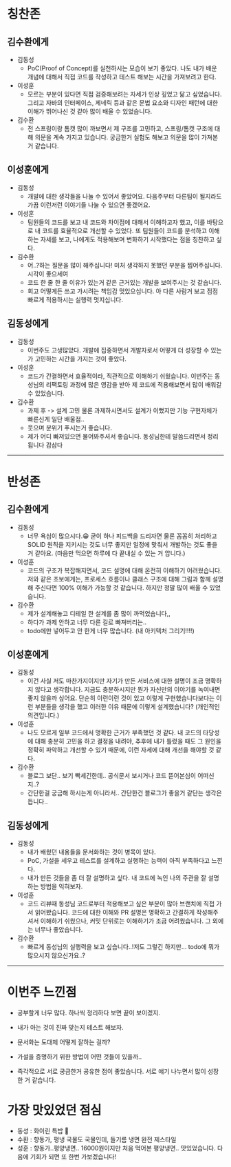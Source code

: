 # 칭찬존

## 김수환에게
- 김동성
    - PoC(Proof of Concept)를 실천하시는 모습이 보기 좋았다. 나도 내가 배운 개념에 대해서 직접 코드를 작성하고 테스트 해보는 시간을 가져보려고 한다.
- 이성훈
    - 모르는 부분이 있다면 직접 검증해보려는 자세가 인상 깊었고 닮고 싶었습니다. 그리고 자바의 인터페이스, 제네릭 등과 같은 문법 요소와 디자인 패턴에 대한 이해가 뛰어나신 것 같아 많이 배울 수 있었습니다.
- 김수환
    - 전 스프링이랑 톰캣 많이 까보면서 제 구조를 고민하고, 스프링/톰캣 구조에 대해 의문을 계속 가지고 있습니다. 궁금한거 실험도 해보고 의문을 많이 가져본 거 같습니다.

## 이성훈에게
- 김동성
    - 개발에 대한 생각들을 나눌 수 있어서 좋았어요. 다음주부터 다른팀이 될지라도 가끔 이런저런 이야기들 나눌 수 있으면 좋겠어요.
- 이성훈
    - 팀원들의 코드를 보고 내 코드와 차이점에 대해서 이해하고자 했고, 이를 바탕으로 내 코드를 효율적으로 개선할 수 있었다. 또 팀원들이 코드를 분석하고 이해하는 자세를 보고, 나에게도 적용해보며 변화하기 시작했다는 점을 칭찬하고 싶다.
- 김수환
    - 어..?하는 질문을 많이 해주십니다! 미처 생각하지 못했던 부분을 찝어주십니다. 시각이 좋으세여
    - 코드 한 줄 한 줄 이유가 있는거 같은 근거있는 개발을 보여주시는 것 같습니다.
    - 회고 어떻게든 쓰고 가시려는 책임감 멋있으십니다. 아 다른 사람거 보고 점점 빠르게 적용하시는 실행력 멋지십니다.

## 김동성에게
- 김동성
    - 이번주도 고생많았다. 개발에 집중하면서 개발자로서 어떻게 더 성장할 수 있는가 고민하는 시간을 가지는 것이 좋았다.
- 이성훈
    - 코드가 간결하면서 효율적이라, 직관적으로 이해하기 쉬웠습니다. 이번주는 동성님의 리팩토링 과정에 많은 영감을 받아 제 코드에 적용해보면서 많이 배워갈 수 있었습니다.
- 김수환
    - 과제 후 -> 설계 고민 물론 과제하시면서도 설계가 이뻤지만 기능 구현자체가 빠른신게 일단 배울점..
    - 웃으며 분위기 푸시는거 좋습니다.
    - 제가 어디 빠져있으면 물어봐주셔서 좋습니다. 동성님한테 말씀드리면서 정리됩니다 감삼다

---
# 반성존

## 김수환에게
- 김동성
    - 너무 욕심이 많으시다.😁 굳이 하나 피드백을 드리자면 물론 꼼꼼히 처리하고 SOLID 원칙을 지키시는 것도 너무 좋지만 일정에 맞춰서 개발하는 것도 좋을 거 같아요. (마음만 먹으면 하루에 다 끝내실 수 있는 거 압니다.)
- 이성훈
    - 코드의 구조가 복잡해지면서, 코드 설명에 대해 온전히 이해하기 어려웠습니다. 저와 같은 초보에게는, 프로세스 흐름이나 클래스 구조에 대해 그림과 함께 설명해 주신다면 100% 이해가 가능할 것 같습니다. 하지만 정말 많이 배울 수 있었습니다.
- 김수환
    - 제가 설계해놓고 디테일 한 설계를 좀 많이 까먹었습니다,,
    - 하다가 과제 안하고 너무 다른 길로 빠져버리는..
    - todo에만 넣어두고 안 한게 너무 많습니다. (내 아키텍처 그리기!!!!)

## 이성훈에게
- 김동성
    - 이건 사실 저도 마찬가지이지만 자기가 만든 서비스에 대한 설명이 조금 명확하지 않다고 생각합니다. 지금도 충분하시지만 뭔가 자신만의 이야기를 녹여내면 좋지 않을까 싶어요. 단순히 이런이런 것이 있고 이렇게 구현했습니다보다는 이런 부분들을 생각을 했고 이러한 이유 때문에 이렇게 설계했습니다? (개인적인 의견입니다.)
- 이성훈
    - 나도 모르게 일부 코드에서 명확한 근거가 부족했던 것 같다. 내 코드의 타당성에 대해 충분히 고민을 하고 결정을 내려야, 추후에 내가 틀렸을 때도 그 원인을 정확히 파악하고 개선할 수 있기 때문에, 이런 자세에 대해 개선을 해야할 것 같다.
- 김수환
    - 블로그 보단..  보기 빡세긴한데.. 공식문서 보시거나 코드 뜯어본심이 어떠신지..?
    - 간단한걸 궁금해 하시는게 아니라서.. 간단한건 블로그가 좋을거 같단는 생각은 듭니다..


## 김동성에게
- 김동성
    - 내가 배웠던 내용들을 문서화하는 것이 병목이 있다.
    - PoC, 가설을 세우고 테스트를 설계하고 실행하는 능력이 아직 부족하다고 느낀다.
    - 내가 만든 것들을 좀 더 잘 설명하고 싶다. 내 코드에 녹인 나의 주관을 잘 설명하는 방법을 익혀보자.
- 이성훈
    - 코드 리뷰때 동성님 코드로부터 적용해보고 싶은 부분이 많아 브랜치에 직접 가서 읽어봤습니다. 코드에 대한 이해와 PR 설명은 명확하고 간결하게 작성해주셔서 이해하기 쉬웠으나, 커밋 단위로는 이해하기가 조금 어려웠습니다. 그 외에는 너무나 좋았습니다.
- 김수환
    - 빠르게 동성님의 실행력을 보고 싶습니다..!저도 그렇긴 하지만... todo에 뭐가 많으시지 않으신가요..?

--- 

# 이번주 느낀점
- 공부할게 너무 많다. 하나씩 정리하다 보면 끝이 보이겠지.
- 내가 아는 것이 진짜 맞는지 테스트 해보자.
- 문서화는 도대체 어떻게 잘하는 걸까?
- 가설을 증명하기 위한 방법이 어떤 것들이 있을까..



- 즉각적으로 서로 궁금한거 공유한 점이 좋았습니다. 서로 얘기 나누면서 많이 성장한 거 같습니다.


# 가장 맛있었던 점심

- 동성 : 화이린 특밥 🍛
- 수환 : 향동가, 평냉 국물도 국물인데, 들기름 냉면 완전 제스타일
- 성훈 : 향동가..평양냉면.. 16000원이지만 처음 먹어본 평양냉면.. 맛있었습니다. 다음에 기회가 되면 또 한번 가보겠습니다!